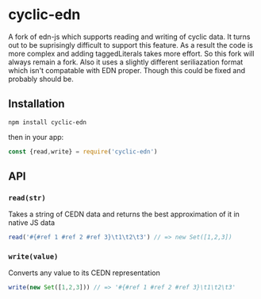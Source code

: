 # cyclic-edn

A fork of edn-js which supports reading and writing of cyclic data. It turns out to be suprisingly difficult to support this feature. As a result the code is more complex and adding taggedLiterals takes more effort. So this fork will always remain a fork. Also it uses a slightly different seriliazation format which isn't compatable with EDN proper. Though this could be fixed and probably should be.

## Installation

`npm install cyclic-edn`

then in your app:

```js
const {read,write} = require('cyclic-edn')
```

## API

### `read(str)`

Takes a string of CEDN data and returns the best approximation of it in native JS data

```js
read('#{#ref 1 #ref 2 #ref 3}\t1\t2\t3') // => new Set([1,2,3])
```

### `write(value)`

Converts any value to its CEDN representation

```js
write(new Set([1,2,3])) // => '#{#ref 1 #ref 2 #ref 3}\t1\t2\t3'
```
